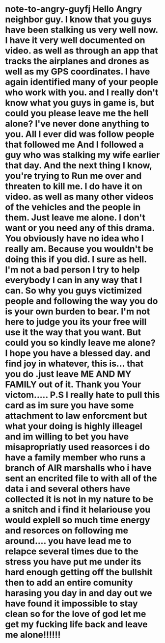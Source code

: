 # note-to-angry-guyfj  Hello Angry neighbor guy. I know that you guys have been stalking us very well now. I have it very well documented on video. as well as through an app that tracks the airplanes and drones as well as my GPS coordinates. I have again identified  many of your people who work with you. and I really don't know what you guys in game is, but could you please leave me the hell alone? I've never done anything to you. All I ever did was follow people that followed me And I followed a guy who was stalking my wife earlier that day. And the next thing I know, you're trying to Run me over and threaten to kill me. I do have it on video. as well as many other videos of the vehicles and the people in them. Just leave me alone. I don't want or you need any of this drama. You obviously have no idea who I really am. Because you wouldn't be doing this if you did. I sure as hell. I'm not a bad person I try to help everybody I can in any way that I can. So why you guys victimized people and following the way you do is your own burden to bear. I'm not here to judge you its your free will use it the way that you want. But could you so kindly leave me alone? I hope you have a blessed day. and find joy in whatever, this is... that you do .just leave ME AND MY FAMILY out of it. Thank you Your victom.....        P.S I really hate to pull this card as im sure you have some attachment to law enforcment but what your doing is highly illeagel and im willing to bet you  have misapropriatly used reasorces i do have a family member who runs a branch of AIR marshalls who i have sent an encrited file to with all of the data i and several others have collected it is not in my nature to be a snitch and i find it helariouse you would explell so much time energy and resorces on following me around.... you have lead me to relapce several times due to the stress you have put me under its hard enough getting off the bullshit then to add an entire comunity harasing you day in and day out we have found it impossible to stay clean so for the love of god let me get my fucking life back and leave me alone!!!!!!     
